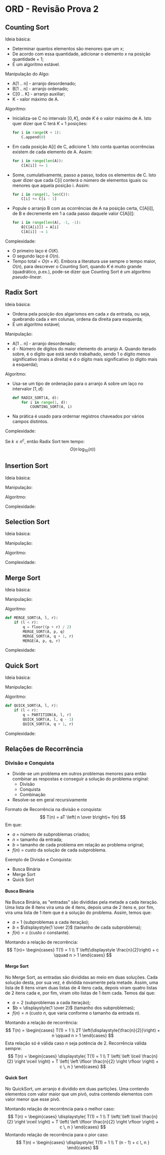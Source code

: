 # ORD - Revisão Prova 2

## Counting Sort

Ideia básica:

- Determinar quantos elementos são menores que um $x$;
- De acordo com essa quantidade, adicionar o elemento $x$ na posição quantidade + 1;
- É um algoritmo estável.

Manipulação do Algo:

- A[1 .. n] - arranjo desordenado;
- B[1 .. n] - arranjo ordenado;
- C[0 .. K] - arranjo auxiliar;
- K - valor máximo de A.

Algoritmo:

- Inicializa-se C no intervalo $[0, K]$, onde $K$ é o valor máximo de A. Isto quer dizer que C terá $K + 1$ posições:

  ```python
  for i in range(K + 1):
      C.append(0)
  ```

- Em cada posição A[i] de C, adicione $1$. Isto conta quantas ocorrências existem de cada elemento de A. Assim:

  ```python
  for i in range(len(A)):
      C[A[i]] += 1
  ```

- Some, cumulativamente, passo a passo, todos os elementos de C. Isto quer dizer que cada C[i] conterá o número de elementos iguais ou menores que aquela posição i. Assim:

  ```python
  for i in range(1, len(C)):
      C[i] += C[i - 1]
  ```

- Popule o arranjo B com as ocorrências de A na posição certa, C[A[i]], de B e decremente em $1$ a cada passo daquele valor C[A[i]]:

  ```python
  for i in range(len(A), -1, -1):
      B[C[A[i]]] = A[i]
      C[A[i]] -= 1
  ```

Complexidade:

- O primeiro laço é $O(K)$.
- O segundo laço é $O(n)$.
- Tempo total = $O(n + K)$. Embora a literatura use sempre o tempo maior, $O(n)$, para descrever o Counting Sort, quando $K$ é muito grande (quadrático, p.ex.), pode-se dizer que Counting Sort é um algoritmo *pseudo-linear*.

## Radix Sort

Ideia básica:

- Ordena pela posição dos algarismos em cada $x$ da entrada, ou seja, quebrando cada $x$ em colunas, ordena da direita para esquerda;
- É um algoritmo estável;

Manipulação:

- A[1 .. n] - arranjo desordenado;
- d - Número de dígitos do maior elemento do arranjo A. Quando iterado sobre, é o digito que está sendo trabalhado, sendo 1 o dígito menos significativo (mais a direita) e d o dígito mais significativo (o dígito mais a esquerda);

Algoritmo:

- Usa-se um tipo de ordenação para o arranjo A sobre um laço no intervalor $[1, d]$:

  ```python
  def RADIX_SORT(A, d):
      for i in range(1, d):
          COUNTING_SORT(A, i)
  ```

- Na prática é usado para ordernar registros chaveados por vários campos distintos.

Complexidade:

Se $k \le n^{c}$, então Radix Sort tem tempo:
$$
O(n \, \log_{10}(n))
$$

## Insertion Sort

Ideia básica:

Manipulação:

Algoritmo:

Complexidade:

## Selection Sort

Ideia básica:

Manipulação:

Algoritmo:

Complexidade:

## Merge Sort

Ideia básica:

Manipulação:

Algoritmo:

```python
def MERGE_SORT(A, l, r):
    if (l < r):
        q = floor((p + r) / 2)
        MERGE_SORT(A, p, q)
        MERGE_SORT(A, q + 1, r)
        MERGE(A, p, q, r)
```

Complexidade:

## Quick Sort

Ideia básica:

Manipulação:

Algoritmo:

```python
def QUICK_SORT(A, l, r):
    if (l < r):
        q = PARTITION(A, l, r)
        QUICK_SORT(A, l, q - 1)
        QUICK_SORT(A, q + 1, r)
```

Complexidade:

## Relações de Recorrência

### Divisão e Conquista

- Divide-se um problema em outros problemas menores para então combinar as respostas e conseguir a solução do problema original:
  - Divisão
  - Conquista
  - Combinação
- Resolve-se em geral recursivamente

Formato de Recorrência na divisão e conquista:
$$
T(n) = aT \left( n \over b\right)+ f(n)
$$
Em que:

- $a$ = número de subproblemas criados;
- $n$ = tamanho da entrada;
- $b$ = tamanho de cada problema em relação ao problema original;
- $f(n)$ = custo da solução de cada subproblema.

Exemplo de Divisão e Conquista:

- Busca Binária
- Merge Sort
- Quick Sort

#### Busca Binária

Na Busca Binária, as "entradas" são divididas pela metade a cada iteração. Uma lista de 8 itens vira uma de 4 itens, depois uma de 2 itens e, por fim, vira uma lista de 1 item que é a solução do problema. Assim, temos que:

- $a$ = 1 (subproblemas a cada iteração);
- $b$ = $\displaystyle{1 \over 2}$ (tamanho de cada subproblema);
- $f(n) = c$ (custo $c$ constante).

Montando a relação de recorrência:
$$
T(n)=
\begin{cases}
    T(1) = 1 \\
    T \left(\displaystyle \frac{n}{2}\right) + c \qquad n > 1
\end{cases}
$$

#### Merge Sort

No Merge Sort, as entradas são divididas ao meio em duas soluções. Cada solução desta, por sua vez, é dividida novamente pela metade. Assim, uma lista de 8 itens viram duas listas de 4 itens cada, depois viram quatro listas de 2 itens cada e, por fim, viram oito listas de 1 item cada. Temos daí que:

- $a = 2$ (subproblemas a cada iteração);
- $b = \displaystyle{1 \over 2}$ (tamanho dos subproblemas);
- $f(n) = n$ (custo $n$, que varia conforme o tamanho da entrada $n$).

Montando a relação de recorrência:
$$
T(n) =
\begin{cases}
	T(1) = 1 \\
	2T \left(\displaystyle{\frac{n}{2}}\right) + n \qquad n > 1
\end{cases}
$$
Esta relação só é válida caso $n$ seja potência de 2. Recorrência válida sempre:
$$
T(n) =
\begin{cases}
	\displaystyle{
	T(1) = 1 \\
	T \left( \left \lceil \frac{n}{2} \right \rceil  \right) + T \left( \left \lfloor \frac{n}{2} \right \rfloor  \right) + c \, n
	}
\end{cases}
$$


#### Quick Sort

No QuickSort, um arranjo é dividido em duas partições. Uma contendo elementos com valor maior que um pivô, outra contendo elementos com valor menor que esse pivô.

Montando relação de recorrência para o melhor caso:
$$
T(n) =
\begin{cases}
	\displaystyle{
	T(1) = 1 \\
	T \left( \left \lceil \frac{n}{2} \right \rceil  \right) + T \left( \left \lfloor \frac{n}{2} \right \rfloor  \right) + c \, n
	}
\end{cases}
$$
Montando relação de recorrência para o pior caso:
$$
T(n) =
\begin{cases}
	\displaystyle{
	T(1) = 1 \\
	T (n - 1) + c \, n
	}
\end{cases}
$$